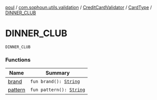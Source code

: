 [poul](../../../../index.md) / [com.sophoun.utils.validation](../../../index.md) / [CreditCardValidator](../../index.md) / [CardType](../index.md) / [DINNER_CLUB](./index.md)

# DINNER_CLUB

`DINNER_CLUB`

### Functions

| Name | Summary |
|---|---|
| [brand](brand.md) | `fun brand(): `[`String`](https://kotlinlang.org/api/latest/jvm/stdlib/kotlin/-string/index.html) |
| [pattern](pattern.md) | `fun pattern(): `[`String`](https://kotlinlang.org/api/latest/jvm/stdlib/kotlin/-string/index.html) |
